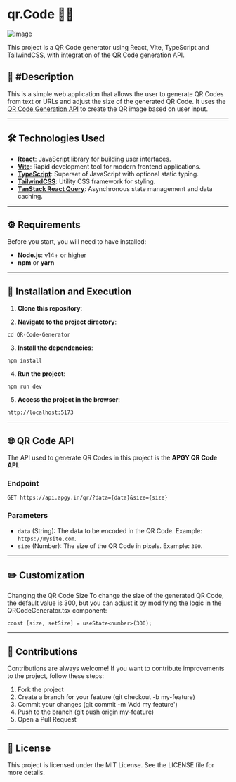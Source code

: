 # qr.Code 👨‍💻

![image](https://github.com/user-attachments/assets/9d19c94b-55c9-4b0e-8112-350bb6236b2e)


This project is a QR Code generator using React, Vite, TypeScript and TailwindCSS, with integration of the QR Code generation API.

## 📝 #Description

This is a simple web application that allows the user to generate QR Codes from text or URLs and adjust the size of the generated QR Code. It uses the [QR Code Generation API](https://api.apgy.in/) to create the QR image based on user input.

---

## 🛠 Technologies Used

- **[React](https://reactjs.org/)**: JavaScript library for building user interfaces.
- **[Vite](https://vitejs.dev/)**: Rapid development tool for modern frontend applications.
- **[TypeScript](https://www.typescriptlang.org/)**: Superset of JavaScript with optional static typing.
- **[TailwindCSS](https://tailwindcss.com/)**: Utility CSS framework for styling.
- **[TanStack React Query](https://react-query.tanstack.com/)**: Asynchronous state management and data caching.

---

## ⚙️ Requirements

Before you start, you will need to have installed:

- **Node.js**: v14+ or higher
- **npm** or **yarn**

---

## 🚀 Installation and Execution

1. **Clone this repository**:

<!-- ```git clone https://github.com/brendondev/qr.Code``` -->

2. **Navigate to the project directory**:

```cd QR-Code-Generator```

3. **Install the dependencies**:

```npm install```

4. **Run the project**:

```npm run dev```

5. **Access the project in the browser**:

```http://localhost:5173```

---

## 🌐 QR Code API

The API used to generate QR Codes in this project is the **APGY QR Code API**.

### Endpoint

```GET https://api.apgy.in/qr/?data={data}&size={size}```

### Parameters

- `data` (String): The data to be encoded in the QR Code. Example: `https://mysite.com`.
- `size` (Number): The size of the QR Code in pixels. Example: `300`.

---

## ✏️ Customization

Changing the QR Code Size
To change the size of the generated QR Code, the default value is 300, but you can adjust it by modifying the logic in the QRCodeGenerator.tsx component:

```const [size, setSize] = useState<number>(300);```

---

## 🤝 Contributions

Contributions are always welcome! If you want to contribute improvements to the project, follow these steps:

1. Fork the project
2. Create a branch for your feature (git checkout -b my-feature)
3. Commit your changes (git commit -m 'Add my feature')
4. Push to the branch (git push origin my-feature)
5. Open a Pull Request

---

## 📝 License

This project is licensed under the MIT License. See the LICENSE file for more details.
